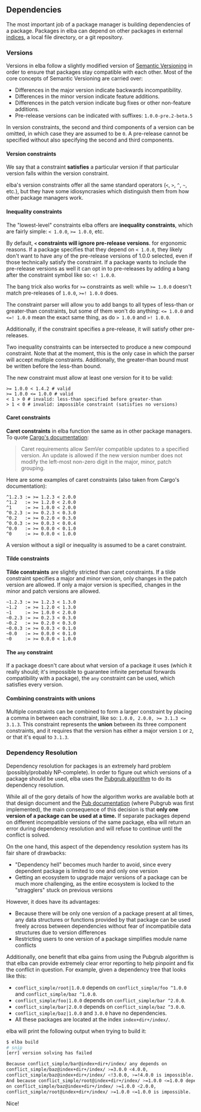 ## Dependencies

The most important job of a package manager is building dependencies of a package. Packages in elba can depend on other packages in external [indices](./indices.md), a local file directory, or a git repository.

### Versions

Versions in elba follow a slightly modified version of [Semantic Versioning](https://semver.org/) in order to ensure that packages stay compatible with each other. Most of the core concepts of Semantic Versioning are carried over:

- Differences in the major version indicate backwards incompatibility.
- Differences in the minor version indicate feature additions.
- Differences in the patch version indicate bug fixes or other non-feature additions.
- Pre-release versions can be indicated with suffixes: `1.0.0-pre.2-beta.5`

In version constraints, the second and third components of a version can be omitted, in which case they are assumed to be `0`. A pre-release cannot be specified without also specifying the second and third components.

#### Version constraints

We say that a constraint **satisfies** a particular version if that particular version falls within the version constraint.

elba's version constraints offer all the same standard operators (`<`, `>`, `^`, `~`, etc.), but they have some idiosyncrasies which distinguish them from how other package managers
 work.

#### Inequality constraints

The "lowest-level" constraints elba offers are **inequality constraints**, which are fairly simple: `< 1.0.0`, `>= 1.0.0`, etc.

By default, **`<` constraints will ignore pre-release versions**. for ergonomic reasons. If a package specifies that they depend on `< 1.0.0`, they likely don't want to have any of the pre-release versions of 1.0.0 selected, even if those technically satisfy the constraint. If a package wants to include the pre-release versions as well it can opt in to pre-releases by adding a bang after the constraint symbol like so: `<! 1.0.0`.

The bang trick also works for `>=` constraints as well: while `>= 1.0.0` doesn't match pre-releases of `1.0.0`, `>=! 1.0.0` does.

The constraint parser will allow you to add bangs to all types of less-than or greater-than constraints, but some of them won't do anything: `<= 1.0.0` and `<=! 1.0.0` mean the exact same thing, as do `> 1.0.0` and `>! 1.0.0`.

Additionally, if the constraint specifies a pre-release, it will satisfy other pre-releases.

Two inequality constraints can be intersected to produce a new compound constraint. Note that at the moment, this is the only case in which the parser will accept multiple constraints. Additionally, the greater-than bound must be written before the less-than bound.

The new constraint must allow at least one version for it to be valid:

```
>= 1.0.0 < 1.4.2 # valid
>= 1.0.0 <= 1.0.0 # valid
< 1 > 0 # invalid: less-than specified before greater-than
> 1 < 0 # invalid: impossible constraint (satisfies no versions)
```

#### Caret constraints

**Caret constraints** in elba function the same as in other package managers. To quote [Cargo's documentation](https://doc.rust-lang.org/cargo/reference/specifying-dependencies.html#caret-requirements):

> Caret requirements allow SemVer compatible updates to a specified version. An update is allowed if the new version number does not modify the left-most non-zero digit in the major, minor, patch grouping.

Here are some examples of caret constraints (also taken from Cargo's documentation):

```
^1.2.3 := >= 1.2.3 < 2.0.0
^1.2   := >= 1.2.0 < 2.0.0
^1     := >= 1.0.0 < 2.0.0
^0.2.3 := >= 0.2.3 < 0.3.0
^0.2   := >= 0.2.0 < 0.3.0
^0.0.3 := >= 0.0.3 < 0.0.4
^0.0   := >= 0.0.0 < 0.1.0
^0     := >= 0.0.0 < 1.0.0
```

A version without a sigil or inequality is assumed to be a caret constraint.

#### Tilde constraints

**Tilde constraints** are slightly stricted than caret constraints. If a tilde constraint specifies a major and minor version, only changes in the patch version are allowed. If only a major version is specified, changes in the minor and patch versions are allowed.

```
~1.2.3 := >= 1.2.3 < 1.3.0
~1.2   := >= 1.2.0 < 1.3.0
~1     := >= 1.0.0 < 2.0.0
~0.2.3 := >= 0.2.3 < 0.3.0
~0.2   := >= 0.2.0 < 0.3.0
~0.0.3 := >= 0.0.3 < 0.1.0
~0.0   := >= 0.0.0 < 0.1.0
~0     := >= 0.0.0 < 1.0.0
```
#### The `any` constraint

If a package doesn't care about what version of a package it uses (which it really should; it's impossible to guarantee infinite perpetual forwards compatibility with a package), the `any` constraint can be used, which satisfies every version.

#### Combining constraints with unions

Multiple constraints can be combined to form a larger constraint by placing a comma in between each constraint, like so: `1.0.0, 2.0.0, >= 3.1.3 <= 3.1.3`. This constraint represents the **union** between its three component constraints, and it requires that the version has either a major version `1` or `2`, or that it's equal to `3.1.3`.

### Dependency Resolution

Dependency resolution for packages is an extremely hard problem (possibly/probably NP-complete). In order to figure out which versions of a package should be used, elba uses the [Pubgrub algorithm](https://github.com/dart-lang/pub/blob/master/doc/solver.md) to do its dependency resolution.

While all of the gory details of how the algorithm works are available both at that design document and the [Pub documentation](https://www.dartlang.org/tools/pub/versioning) (where Pubgrub was first implemented), the main consequence of this decision is that **only one version of a package can be used at a time.** If separate packages depend on different incompatible versions of the same package, elba will return an error during dependency resolution and will refuse to continue until the conflict is solved.

On the one hand, this aspect of the dependency resolution system has its fair share of drawbacks:

- "Dependency hell" becomes much harder to avoid, since every dependent package is limited to one and only one version
- Getting an ecosystem to upgrade major versions of a package can be much more challenging, as the entire ecosystem is locked to the "stragglers" stuck on previous versions

However, it does have its advantages:

+ Because there will be only one version of a package present at all times, any data structures or functions provided by that package can be used freely across between dependencies without fear of incompatibile data structures due to version differences
+ Restricting users to one version of a package simplifies module name conflicts

Additionally, one benefit that elba gains from using the Pubgrub algorithm is that elba can provide extremely clear error reporting to help pinpoint and fix the conflict in question. For example, given a dependency tree that looks like this:

- `conflict_simple/root|1.0.0` depends on `conflict_simple/foo ^1.0.0` and `conflict_simple/baz ^1.0.0`.
- `conflict_simple/foo|1.0.0` depends on `conflict_simple/bar ^2.0.0`.
- `conflict_simple/bar|2.0.0` depends on `conflict_simple/baz ^3.0.0`.
- `conflict_simple/baz|1.0.0` and `3.0.0` have no dependencies.
- All these packages are located at the index `index+dir+/index/`.

elba will print the following output when trying to build it:

```sh
$ elba build
# snip
[err] version solving has failed

Because conflict_simple/bar@index+dir+/index/ any depends on
conflict_simple/baz@index+dir+/index/ >=3.0.0 <4.0.0,
conflict_simple/baz@index+dir+/index/ <!3.0.0, >=!4.0.0 is impossible.
And because conflict_simple/root@index+dir+/index/ >=1.0.0 <=1.0.0 depends
on conflict_simple/baz@index+dir+/index/ >=1.0.0 <2.0.0,
conflict_simple/root@index+dir+/index/ >=1.0.0 <=1.0.0 is impossible.
```

Nice!